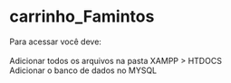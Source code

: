 # carrinho_Famintos

Para acessar você deve: <br> <br>
Adicionar todos os arquivos na pasta XAMPP > HTDOCS <br>
Adicionar o banco de dados no MYSQL

